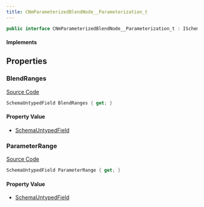 ```yaml
---
title: CNmParameterizedBlendNode__Parameterization_t
---
```


```csharp
public interface CNmParameterizedBlendNode__Parameterization_t : ISchemaClass<CNmParameterizedBlendNode__Parameterization_t>, ISchemaField, ISchemaClass, INativeHandle
```

#### Implements

## Properties

### BlendRanges

[Source Code](https://github.com/swiftly-solution/swiftlys2/blob/beta/managed/src/SwiftlyS2.Generated/Schemas/Interfaces/CNmParameterizedBlendNode__Parameterization_t.cs#L17)

```csharp
SchemaUntypedField BlendRanges { get; }
```

#### Property Value

- [SchemaUntypedField](/docs/api/shared/schemas/schemauntypedfield)

### ParameterRange

[Source Code](https://github.com/swiftly-solution/swiftlys2/blob/beta/managed/src/SwiftlyS2.Generated/Schemas/Interfaces/CNmParameterizedBlendNode__Parameterization_t.cs#L20)

```csharp
SchemaUntypedField ParameterRange { get; }
```

#### Property Value

- [SchemaUntypedField](/docs/api/shared/schemas/schemauntypedfield)

